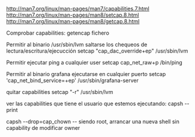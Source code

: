 http://man7.org/linux/man-pages/man7/capabilities.7.html
http://man7.org/linux/man-pages/man8/setcap.8.html
http://man7.org/linux/man-pages/man8/getcap.8.html

Comprobar capabilities:
getencap fichero

Permitir al binario /usr/sbin/lvm saltarse los chequeos de lectura/escritura/ejecucción
setcap "cap_dac_override+ep" /usr/sbin/lvm

Permitir ejecutar ping a cualquier user
setcap cap_net_raw+p /bin/ping

Permitir al binario grafana ejecutarse en cualquier puerto
setcap 'cap_net_bind_service=+ep' /usr/sbin/grafana-server

quitar capabilities
setcap "-r" /usr/sbin/lvm


ver las capabilities que tiene el usuario que estemos ejecutando:
capsh --print

capsh --drop=cap_chown --
siendo root, arrancar una nueva shell sin capability de modificar owner
